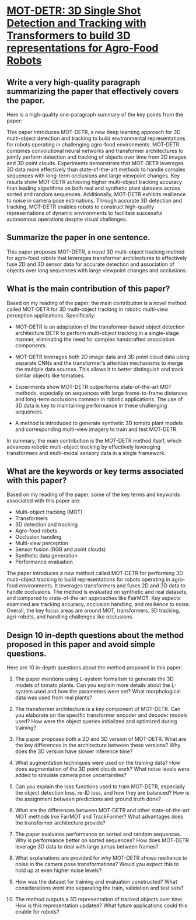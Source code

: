 # [MOT-DETR: 3D Single Shot Detection and Tracking with Transformers to   build 3D representations for Agro-Food Robots](https://arxiv.org/abs/2311.15674)

## Write a very high-quality paragraph summarizing the paper that effectively covers the paper.

 Here is a high-quality one-paragraph summary of the key points from the paper:

This paper introduces MOT-DETR, a new deep learning approach for 3D multi-object detection and tracking to build environmental representations for robots operating in challenging agro-food environments. MOT-DETR combines convolutional neural networks and transformer architectures to jointly perform detection and tracking of objects over time from 2D images and 3D point clouds. Experiments demonstrate that MOT-DETR leverages 3D data more effectively than state-of-the-art methods to handle complex sequences with long-term occlusions and large viewpoint changes. Key results show MOT-DETR achieving higher multi-object tracking accuracy than leading algorithms on both real and synthetic plant datasets across sorted and random sequences. Additionally, MOT-DETR exhibits resilience to noise in camera pose estimations. Through accurate 3D detection and tracking, MOT-DETR enables robots to construct high-quality representations of dynamic environments to facilitate successful autonomous operations despite visual challenges.


## Summarize the paper in one sentence.

 This paper proposes MOT-DETR, a novel 3D multi-object tracking method for agro-food robots that leverages transformer architectures to effectively fuse 2D and 3D sensor data for accurate detection and association of objects over long sequences with large viewpoint changes and occlusions.


## What is the main contribution of this paper?

 Based on my reading of the paper, the main contribution is a novel method called MOT-DETR for 3D multi-object tracking in robotic multi-view perception applications. Specifically:

- MOT-DETR is an adaptation of the transformer-based object detection architecture DETR to perform multi-object tracking in a single-stage manner, eliminating the need for complex handcrafted association components.

- MOT-DETR leverages both 2D image data and 3D point cloud data using separate CNNs and the transformer's attention mechanisms to merge the multiple data sources. This allows it to better distinguish and track similar objects like tomatoes.

- Experiments show MOT-DETR outperforms state-of-the-art MOT methods, especially on sequences with large frame-to-frame distances and long-term occlusions common in robotic applications. The use of 3D data is key to maintaining performance in these challenging sequences.

- A method is introduced to generate synthetic 3D tomato plant models and corresponding multi-view imagery to train and test MOT-DETR.

In summary, the main contribution is the MOT-DETR method itself, which advances robotic multi-object tracking by effectively leveraging transformers and multi-modal sensory data in a single framework.


## What are the keywords or key terms associated with this paper?

 Based on my reading of the paper, some of the key terms and keywords associated with this paper are:

- Multi-object tracking (MOT)
- Transformers
- 3D detection and tracking 
- Agro-food robots
- Occlusion handling
- Multi-view perception
- Sensor fusion (RGB and point clouds)
- Synthetic data generation
- Performance evaluation

The paper introduces a new method called MOT-DETR for performing 3D multi-object tracking to build representations for robots operating in agro-food environments. It leverages transformers and fuses 2D and 3D data to handle occlusions. The method is evaluated on synthetic and real datasets, and compared to state-of-the-art approaches like FairMOT. Key aspects examined are tracking accuracy, occlusion handling, and resilience to noise. Overall, the key focus areas are around MOT, transformers, 3D tracking, agri-robots, and handling challenges like occlusions.


## Design 10 in-depth questions about the method proposed in this paper and avoid simple questions.

 Here are 10 in-depth questions about the method proposed in this paper:

1. The paper mentions using L-system formalism to generate the 3D models of tomato plants. Can you explain more details about the L-system used and how the parameters were set? What morphological data was used from real plants?

2. The transformer architecture is a key component of MOT-DETR. Can you elaborate on the specific transformer encoder and decoder models used? How were the object queries initialized and optimized during training? 

3. The paper proposes both a 2D and 3D version of MOT-DETR. What are the key differences in the architecture between these versions? Why does the 3D version have slower inference time?

4. What augmentation techniques were used on the training data? How does augmentation of the 3D point clouds work? What noise levels were added to simulate camera pose uncertainties?

5. Can you explain the loss functions used to train MOT-DETR, especially the object detection loss, re-ID loss, and how they are balanced? How is the assignment between predictions and ground truth done?

6. What are the differences between MOT-DETR and other state-of-the-art MOT methods like FairMOT and TrackFormer? What advantages does the transformer architecture provide?

7. The paper evaluates performance on sorted and random sequences. Why is performance better on sorted sequences? How does MOT-DETR leverage 3D data to deal with large jumps between frames?

8. What explanations are provided for why MOT-DETR shows resilience to noise in the camera pose transformations? Would you expect this to hold up at even higher noise levels?

9. How was the dataset for training and evaluation constructed? What considerations went into separating the train, validation and test sets?

10. The method outputs a 3D representation of tracked objects over time. How is this representation updated? What future applications could this enable for robots?
